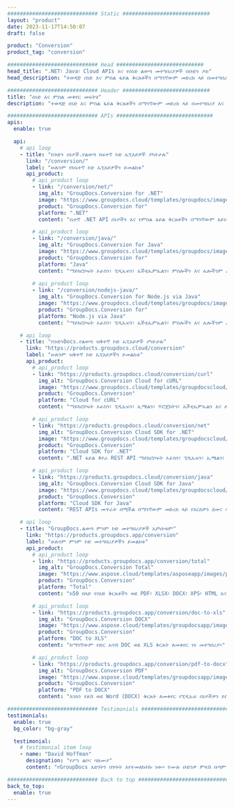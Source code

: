 ```yaml
---
############################# Static ############################
layout: "product"
date: 2023-11-17T14:50:07
draft: false

product: "Conversion"
product_tag: "conversion"

############################# Head ############################
head_title: ".NET፣ Java፣ Cloud APIs እና የሰነድ ልወጣ መተግበሪያዎች በቡድን ዶክ"
head_description: "ተወዳጅ ሰነድ እና ምስል ፋይል ቅርጸቶችን በማንኛውም መድረክ ላይ በመተግበሪያ እና በኤፒአይ ላይ የተመሰረቱ መፍትሄዎችን ይለውጡ።"

############################# Header ############################
title: "ሰነድ እና ምስል መቀየር መፍትሄ"
description: "ተወዳጅ ሰነድ እና ምስል ፋይል ቅርጸቶችን በማንኛውም መድረክ ላይ በመተግበሪያ እና በኤፒአይ ላይ የተመሰረቱ መፍትሄዎችን ይለውጡ።"

############################# APIs ###############################
apis:
  enable: true

  api:
    # api loop
    - title: "የቡድን ሰነዶች.የልወጣ ከፍተኛ ኮድ ኤፒአይዎች ያካትታሉ"
      link: "/conversion/"
      label: "ሁሉንም የከፍተኛ ኮድ ኤፒአይዎችን ይመልከቱ"
      api_product:
        # api_product loop
        - link: "/conversion/net/"
          img_alt: "GroupDocs.Conversion for .NET"
          image: "https://www.groupdocs.cloud/templates/groupdocs/images/product-logos/groupdocs-conversion-net.png"
          product: "GroupDocs.Conversion for"
          platform: ".NET"
          content: "ቤተኛ .NET API ሰነዶችን እና የምስል ፋይል ቅርጸቶችን በማንኛውም አይነት የ NET መተግበሪያ በትክክል ለመለወጥ። በሚቀየርበት ጊዜ የምስል የውሃ ምልክቶችን ማከልን ይደግፋል።"

        # api_product loop
        - link: "/conversion/java/"
          img_alt: "GroupDocs.Conversion for Java"
          image: "https://www.groupdocs.cloud/templates/groupdocs/images/product-logos/groupdocs-conversion-java.png"
          product: "GroupDocs.Conversion for"
          platform: "Java"
          content: "ማይክሮሶፍት ኦፊስን፣ ​​ፒዲኤፍን፣ ኤችቲኤምኤልን፣ ምስሎችን እና ሌሎችንም ጨምሮ በሁሉም የኢንዱስትሪ ደረጃ የሰነድ ቅርጸቶች መካከል በቀላሉ ለመቀየር የጃቫ መተግበሪያዎችዎን ያንቁ።"
          
        # api_product loop
        - link: "/conversion/nodejs-java/"
          img_alt: "GroupDocs.Conversion for Node.js via Java"
          image: "https://www.groupdocs.cloud/templates/groupdocs/images/product-logos/groupdocs-conversion-nodejs-java.png"
          product: "GroupDocs.Conversion for"
          platform: "Node.js via Java"
          content: "ማይክሮሶፍት ኦፊስን፣ ​​ፒዲኤፍን፣ ኤችቲኤምኤልን፣ ምስሎችን እና ሌሎችንም ጨምሮ በሁሉም የኢንዱስትሪ ደረጃ የሰነድ ቅርጸቶች መካከል በቀላሉ ለመቀየር የጃቫ ስክሪፕት መተግበሪያዎችዎን ያንቁ።"

    # api loop
    - title: "የቡድንDocs.የልወጣ ዝቅተኛ ኮድ ኤፒአይዎች ያካትታሉ"
      link: "https://products.groupdocs.cloud/conversion"
      label: "ሁሉንም ዝቅተኛ ኮድ ኤፒአይዎችን ይመልከቱ"
      api_product:
        # api_product loop
        - link: "https://products.groupdocs.cloud/conversion/curl"
          img_alt: "GroupDocs.Conversion Cloud for cURL"
          image: "https://www.groupdocs.cloud/templates/groupdocscloud/images/sdk/272x272/groupdocs_conversion-for-curl.png"
          product: "GroupDocs.Conversion"
          platform: "Cloud for cURL"
          content: "ማይክሮሶፍት ኦፊስን፣ ​​ፒዲኤፍን፣ ኢሜልን፣ ፕሮጄክትን፣ ኤችቲኤምኤልን እና ሌሎች በመተግበሪያዎችዎ ውስጥ ያሉ የተለመዱ የፋይል ቅርጸቶችን በቀላሉ ለመቀየር ከURL RESTful ፋይል ልወጣ ኤፒአይ ጋር ይስሩ።"

        # api_product loop
        - link: "https://products.groupdocs.cloud/conversion/net"
          img_alt: "GroupDocs.Conversion Cloud SDK for .NET"
          image: "https://www.groupdocs.cloud/templates/groupdocscloud/images/sdk/272x272/groupdocs_conversion-for-net.png"
          product: "GroupDocs.Conversion"
          platform: "Cloud SDK for .NET"
          content: ".NET ፋይል ቅየራ REST API ማይክሮሶፍት ኦፊስን፣ ​​ፒዲኤፍን፣ ኢሜልን፣ ፕሮጄክትን፣ ኤችቲኤምኤልን እና ሌሎች የተለመዱ የፋይል ቅርጸቶችን በማንኛውም መድረክ ላይ ክላውድ ኤስዲኬን በመጠቀም በቀላሉ ለመቀየር።"

        # api_product loop
        - link: "https://products.groupdocs.cloud/conversion/java"
          img_alt: "GroupDocs.Conversion Cloud SDK for Java"
          image: "https://www.groupdocs.cloud/templates/groupdocscloud/images/sdk/272x272/groupdocs_conversion-for-java.png"
          product: "GroupDocs.Conversion"
          platform: "Cloud SDK for Java"
          content: "REST APIs መጥራት በሚችል በማንኛውም መድረክ ላይ የእርስዎን ደመና ላይ የተመሰረቱ የጃቫ መተግበሪያዎችን በላቁ ሰነዶች የመቀየር ባህሪያት ያበለጽጉ።"

    # api loop
    - title: "GroupDocs.ልወጣ ምንም ኮድ መተግበሪያዎች አያካትቱም"
      link: "https://products.groupdocs.app/conversion"
      label: "ሁሉንም ምንም ኮድ መተግበሪያዎችን ይመልከቱ"
      api_product:
        # api_product loop
        - link: "https://products.groupdocs.app/conversion/total"
          img_alt: "GroupDocs.Conversion Total"
          image: "https://www.aspose.cloud/templates/asposeapp/images/products/logo/aspose_conversion-app.png"
          product: "GroupDocs.Conversion"
          platform: "Total"
          content: "ከ50 በላይ የሰነድ ቅርጸቶችን ወደ PDF፣ XLSX፣ DOCX፣ XPS፣ HTML እና ሌሎችም ቀይር።"

        # api_product loop
        - link: "https://products.groupdocs.app/conversion/doc-to-xls"
          img_alt: "GroupDocs.Conversion DOCX"
          image: "https://www.aspose.cloud/templates/groupdocsapp/images/products/logo/groupdocs_words-app.png"
          product: "GroupDocs.Conversion"
          platform: "DOC to XLS"
          content: "ከማንኛውም የድር አሳሽ DOC ወደ XLS ቅርጸት ለመቀየር ነፃ መተግበሪያ።"

        # api_product loop
        - link: "https://products.groupdocs.app/conversion/pdf-to-docx"
          img_alt: "GroupDocs.Conversion PDF"
          image: "https://www.aspose.cloud/templates/groupdocsapp/images/products/logo/groupdocs_pdf-app.png"
          product: "GroupDocs.Conversion"
          platform: "PDF to DOCX"
          content: "እንከን የለሽ ወደ Word (DOCX) ቅርጸት ለመቀየር የፒዲኤፍ ሰነዶችዎን ይስቀሉ።"

############################# Testimonials ###############################
testimonials:
  enable: true
  bg_color: "bg-gray"

  testimonial:
    # testimonial item loop
    - name: "David Hoffman"
      designation: "የሥነ ልቦና ባለሙያ"
      content: "የGroupDocs እድገትን በጉጉት እየተመለከትኩ ነው። የሙሉ ቡድንዎ ምላሽ በጣም ረድቶኛል፣ በGroupDocs ላይ ከአንድ ሰው ጋር ስነጋገር አንድ ሰው እየሰማ እንደሆነ እና ነገሮችን እየፈፀመ መሆኑን ዋስትና እሰጣለሁ።"

############################# Back to top ###############################
back_to_top:
  enable: true
---
```

